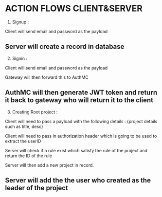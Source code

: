 # ACTION FLOWS CLIENT&SERVER
1. Signup :

Client will send email and password as the payload

Server will create a record in database
----------------------------------------------------------------------------------------------------------------------------------------------------------
2. Signin :

Client will send email and password as the payload

Gateway will then forward this to AuthMC

AuthMC will then generate JWT token and return it back to gateway who will return it to the client
----------------------------------------------------------------------------------------------------------------------------------------------------------
3. Creating Root project :

Client will need to pass a payload with the following details : {project details such as title, desc}

Client will need to pass in authorization header which is going to be used to extract the userID

Server will check if a rule exist which satisfy the rule of the project and return the ID of the rule

Server will then add a new project in record.

Server will add the the user who created as the leader of the project
----------------------------------------------------------------------------------------------------------------------------------------------------------
